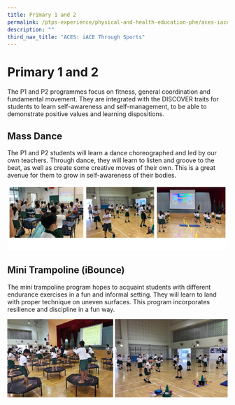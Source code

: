 ```yaml
---
title: Primary 1 and 2
permalink: /ptps-experience/physical-and-health-education-phe/aces-iace-through-sports/primary-1-and-2/
description: ""
third_nav_title: "ACES: iACE Through Sports"
---
```

# Primary 1 and 2


The P1 and P2 programmes focus on fitness, general coordination and fundamental movement. They are integrated with the DISCOVER traits for students to learn self-awareness and self-management, to be able to demonstrate positive values and learning dispositions.

## Mass Dance


The P1 and P2 students will learn a dance choreographed and led by our own teachers. Through dance, they will learn to listen and groove to the beat, as well as create some creative moves of their own. This is a great avenue for them to grow in self-awareness of their bodies.

![](/images/PTPS%20Experience/Physical%20and%20Health%20Education/phe%20-%20mass%20dance.png)

## Mini Trampoline (iBounce)


The mini trampoline program hopes to acquaint students with different endurance exercises in a fun and informal setting. They will learn to land with proper technique on uneven surfaces. This program incorporates resilience and discipline in a fun way.

![](/images/PTPS%20Experience/Physical%20and%20Health%20Education/P1nP2.jpg)
